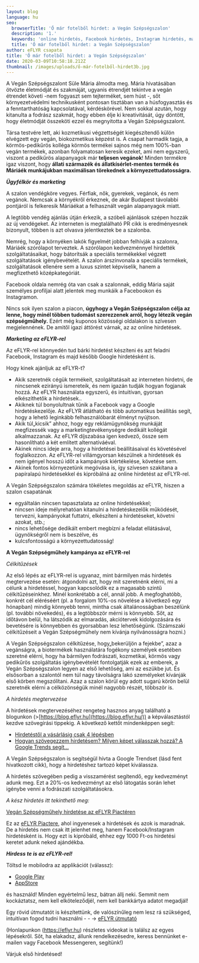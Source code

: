 ```yaml
---
layout: blog
language: hu
seo:
  browserTitle: 'Ő már fotelből hirdet: a Vegán Szépségszalon'
  description: '1.'
  keywords: 'online hirdetés, Facebook hirdetés, Instagram hirdetés, marketing'
  title: 'Ő már fotelből hirdet: a Vegán Szépségszalon'
author: eFLYR csapata
title: 'Ő már fotelből hirdet: a Vegán Szépségszalon'
date: 2020-03-09T10:58:18.212Z
thumbnail: /images/uploads/ő-már-fotelből-hirdet3b.jpg
---
```

A Vegán Szépségszalont Süle Mária álmodta meg. Mária hivatásában ötvözte életmódját és szakmáját, ugyanis étrendjét tekintve a vegán étrendet követi -nem fogyaszt sem tejterméket, sem húst -, sőt környezetvédelmi technikusként pontosan tisztában van a húsfogyasztás és a fenntarthatóság kapcsolatával, kérdéskörével. Nem sokkal azután, hogy kitanulta a fodrász szakmát, hogy ebben élje ki kreativitását, úgy döntött, hogy életmódját összeköti ezzel és megnyitotta a Vegán Szépségszalont.

Társa testvére lett, aki kozmetikusi végzettségét kiegészítendő külön elvégzett egy vegán, biokozmetikus képzést is. A csapat harmadik tagja, a körmös-pedikűrös kolléga körmös termékei sajnos még nem 100%-ban vegán termékek, azonban folyamatosan keresik ezeket, ami nem egyszerű, viszont a pedikűrös alapanyagok már **teljesen vegánok**! Minden termékre igaz viszont, hogy **állati származék és állatkísérlet-mentes termék és Máriáék munkájukban maximálisan törekednek a környezettudatosságra.**

***Ügyfélkör és marketing***

A szalon vendégköre vegyes. Férfiak, nők, gyerekek, vegánok, és nem vegánok. Nemcsak a környékről érkeznek, de akár Budapest távolabbi pontjáról is felkeresik Máriáékat a felhasznált vegán alapanyagok miatt.

A legtöbb vendég ajánlás útján érkezik, a szóbeli ajánlások szépen hozzák az új vendégeket. Az interneten is megtalálható PR cikk is eredményesnek bizonyult, többen is azt olvasva jelentkeztek be a szalonba.

Nemrég, hogy a környéken lakók figyelmét jobban felhívják a szalonra, Máriáék szórólapot terveztek. A szórólapon kedvezménnyel hirdették szolgáltatásaikat, hogy bátorítsák a speciális termékekkel végzett szolgáltatások igénybevételét. A szalon árszínvonala a speciális termékek, szolgáltatások ellenére sem a luxus szintet képviselik, hanem a megfizethető középkategóriát.

Facebook oldala nemrég óta van csak a szalonnak, eddig Mária saját személyes profiljai alatt jelentek meg munkáik a Facebookon és Instagramon.

Nincs sok ilyen szalon a piacon, **úgyhogy a Vegán Szépségszalon célja az lenne, hogy minél többen tudomást szerezzenek arról, hogy létezik vegán szépségműhely.** Ezért még kuponos közösségi oldalakon is szívesen megjelennének. De amitől igazi áttörést várnak, az az online hirdetések.

***Marketing az eFLYR-rel***

Az eFLYR-rel könnyedén tud bárki hirdetést készíteni és azt feladni Facebook, Instagram és majd később Google hirdetésként is.

Hogy kinek ajánljuk az eFLYR-t?

* Akik szeretnék cégük termékeit, szolgáltatásait az interneten hirdetni, de nincsenek ezirányú ismereteik, és nem igazán tudják hogyan fogjanak hozzá. Az eFLYR használata egyszerű, és intuitívan, gyorsan elkészíthetők a hirdetések..
* Akiknek túl bonyolultnak tűnik a Facebook vagy a Google hirdetéskezelője. Az eFLYR átlátható és több automatikus beállítás segít, hogy a lehető leginkább felhasználóbarát élményt nyújtson.
* Akik túl„kicsik” ahhoz, hogy egy reklámügynökség munkáját megfizessék vagy a marketingtevékenységre dedikált kollégát alkalmazzanak. Az eFLYR díjszabása igen kedvező, össze sem hasonlítható a két említett alternatíváéval.
* Akinek nincs ideje arra, hogy a hirdetései beállításaival és követésével foglalkozzon. Az eFLYR-rel villámgyorsan készülnek a hirdetések és nem igényel hosszú időt a kampányok kiértékelése, követése sem.
* Akinek fontos környezetünk megóvása is, így szívesen szakítana a papíralapú hirdetésekkel és kipróbálná az online hirdetést az eFLYR-rel.

A Vegán Szépségszalon számára tökéletes megoldás az eFLYR, hiszen a szalon csapatának

* egyáltalán nincsen tapasztalata az online hirdetésekkel;
* nincsen ideje mélyrehatóan kitanulni a hirdetéskezelők működését, tervezni, kampányokat futtatni, elkészíteni a hirdetéseket, követni azokat, stb.;
* nincs lehetősége dedikált embert megbízni a feladat ellátásával, ügynökségről nem is beszélve, és
* kulcsfontosságú a környezettudatosság!

**A Vegán Szépségműhely kampánya az eFLYR-rel**

*Célkitűzések*

Az első lépés az eFLYR-rel is ugyanaz, mint bármilyen más hirdetés megtervezése esetén: átgondolni azt, hogy mit szeretnénk elérni, mi a célunk a hirdetéssel, hogyan kapcsolódik ez a magasabb szintű célkitűzéseinkhez. Minél konkrétabb a cél, annál jobb. A megfoghatóbb, konkrét cél eléréséért (pl. a forgalom 10%-os növelése a következő egy hónapban) mindig könnyebb tenni, mintha csak általánosságban beszélünk (pl. további növekedés), és a legtöbbször mérni is könnyebb. Sőt, az időtávon belül, ha látszódik az elmaradás, akciótervek kidolgozására és bevetésére is könnyebben és gyorsabban lesz lehetőségünk. (Számszaki célkitűzéseit a Vegán Szépségműhely nem kívánja nyilvánosságra hozni.)

A Vegán Szépségszalon célkitűzése, hogy„bekerüljön a fejekbe”, azaz a vegánságra, a biotermékek használatára fogékony személyek esetében szeretné elérni, hogy ha bármilyen fodrászati, kozmetikai, körmös vagy pedikűrös szolgáltatás igénybevételét fontolgatják ezek az emberek, a Vegán Szépségszalon legyen az első lehetőség, ami az eszükbe jut. És elsősorban a szalontól nem túl nagy távolságra lakó személyeket kívánják első körben megszólítani. Azaz a szalon körül egy adott sugarú körön belül szeretnék elérni a célközönségük minél nagyobb részét, többször is.

*A hirdetés megtervezése*

A hirdetések megtervezéséhez rengeteg hasznos anyag található a blogunkon (>[https://blog.eflyr.hu](https://blog.eflyr.hu/)) a képválasztástól kezdve szövegírási tippekig. A következő kettőt mindenképpen segít:

* [Hirdetéstől a vásárlásig csak 4 lépésben]([https://blog.eflyr.hu/2019-04-08-hirdetestol-a-vasarlasig-csak-4-lepesben](https://blog.eflyr.hu/2019-04-08-hirdetestol-a-vasarlasig-csak-4-lepesben/))
* [Hogyan szövegezzem hirdetésem? Milyen képet válasszak hozzá? A Google Trends segít... ]([https://blog.eflyr.hu/2019-08-08-hogyan-szovegezzem-hirdetesem-milyen-kepet-valasszak-hozza-a-google-trends-segit](https://blog.eflyr.hu/2019-08-08-hogyan-szovegezzem-hirdetesem-milyen-kepet-valasszak-hozza-a-google-trends-segit/))

A Vegán Szépségszalon is segítségül hívta a Google Trendset (lásd fent hivatkozott cikk), hogy a hirdetéshez tartozó képet kiválassza.

A hirdetés szövegében pedig a visszamérést segítendő, egy kedvezményt adunk meg. Ezt a 20%-os kedvezményt az első látogatás során lehet igénybe venni a fodrászati szolgáltatásokra.

*A kész hirdetés itt tekinthető meg:*

[Vegán Szépségműhely hirdetése az eFLYR Piactéren](https://app.eflyr.hu/overview) 

Ez az [eFLYR Piactere](https://app.eflyr.hu/), ahol ingyenesek a hirdetések és azok is maradnak. De a hirdetés nem csak itt jelenhet meg, hanem Facebook/Instagram hirdetésként is. Hogy ezt is kipróbáld, ehhez egy 1000 Ft-os hirdetési keretet adunk neked ajándékba.

***Hirdess te is az eFLYR-rel!***

Töltsd le mobilodra az applikációt (válassz):

* [Google Play](https://play.google.com/store/apps/details?id=cloud.blacksalt.eflyr)
* [AppStore](https://apps.apple.com/app/id1444892161)

és használd! Minden egyértelmű lesz, bátran állj neki. Semmit nem kockáztatsz, nem kell elköteleződjél, nem kell bankkártya adatot megadjál!

Egy rövid útmutatót is készítettünk, de valószínűleg nem lesz rá szükséged, intuitívan fogod tudni használni - - -> [](https://blog.eflyr.hu/2020-02-03-hogyan-hirdesd-ceged-egyszeruen-az-eflyr-rel/)[eFLYR útmutató](https://blog.eflyr.hu/2020-02-03-hogyan-hirdesd-ceged-egyszeruen-az-eflyr-rel/)

(Honlapunkon (<https://eflyr.hu>) részletes videokat is találsz az egyes lépésekről. Sőt, ha elakadsz, állunk rendelkezésedre, keress bennünket e-mailen vagy Facebook Messengeren, segítünk!)

Várjuk első hirdetésed!

<!--EndFragment-->